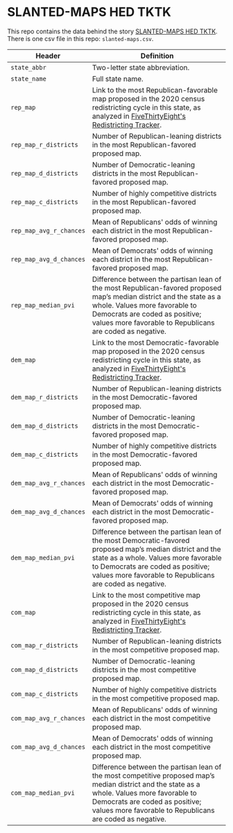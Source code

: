 # SLANTED-MAPS HED TKTK

This repo contains the data behind the story [SLANTED-MAPS HED TKTK](https://projects.fivethirtyeight.com/slanted-maps/). There is one csv file in this repo: `slanted-maps.csv`.

Header | Definition
--- | ---
`state_abbr` | Two-letter state abbreviation.
`state_name` | Full state name.
`rep_map` | Link to the most Republican-favorable map proposed in the 2020 census redistricting cycle in this state, as analyzed in [FiveThirtyEight's Redistricting Tracker](https://projects.fivethirtyeight.com/redistricting-2022-maps/).
`rep_map_r_districts` | Number of Republican-leaning districts in the most Republican-favored proposed map.
`rep_map_d_districts` | Number of Democratic-leaning districts in the most Republican-favored proposed map.
`rep_map_c_districts` | Number of highly competitive districts in the most Republican-favored proposed map.
`rep_map_avg_r_chances` | Mean of Republicans' odds of winning each district in the most Republican-favored proposed map.
`rep_map_avg_d_chances` | Mean of Democrats' odds of winning each district in the most Republican-favored proposed map.
`rep_map_median_pvi` | Difference between the partisan lean of the most Republican-favored proposed map’s median district and the state as a whole. Values more favorable to Democrats are coded as positive; values more favorable to Republicans are coded as negative.
`dem_map` | Link to the most Democratic-favorable map proposed in the 2020 census redistricting cycle in this state, as analyzed in [FiveThirtyEight's Redistricting Tracker](https://projects.fivethirtyeight.com/redistricting-2022-maps/).
`dem_map_r_districts` | Number of Republican-leaning districts in the most Democratic-favored proposed map.
`dem_map_d_districts` | Number of Democratic-leaning districts in the most Democratic-favored proposed map.
`dem_map_c_districts` | Number of highly competitive districts in the most Democratic-favored proposed map.
`dem_map_avg_r_chances` | Mean of Republicans' odds of winning each district in the most Democratic-favored proposed map.
`dem_map_avg_d_chances` | Mean of Democrats' odds of winning each district in the most Democratic-favored proposed map.
`dem_map_median_pvi` | Difference between the partisan lean of the most Democratic-favored proposed map’s median district and the state as a whole. Values more favorable to Democrats are coded as positive; values more favorable to Republicans are coded as negative.
`com_map` | Link to the most competitive map proposed in the 2020 census redistricting cycle in this state, as analyzed in [FiveThirtyEight's Redistricting Tracker](https://projects.fivethirtyeight.com/redistricting-2022-maps/).
`com_map_r_districts` | Number of Republican-leaning districts in the most competitive proposed map.
`com_map_d_districts` | Number of Democratic-leaning districts in the most competitive proposed map.
`com_map_c_districts` | Number of highly competitive districts in the most competitive proposed map.
`com_map_avg_r_chances` | Mean of Republicans' odds of winning each district in the most competitive proposed map.
`com_map_avg_d_chances` | Mean of Democrats' odds of winning each district in the most competitive proposed map.
`com_map_median_pvi` | Difference between the partisan lean of the most competitive proposed map’s median district and the state as a whole. Values more favorable to Democrats are coded as positive; values more favorable to Republicans are coded as negative.
